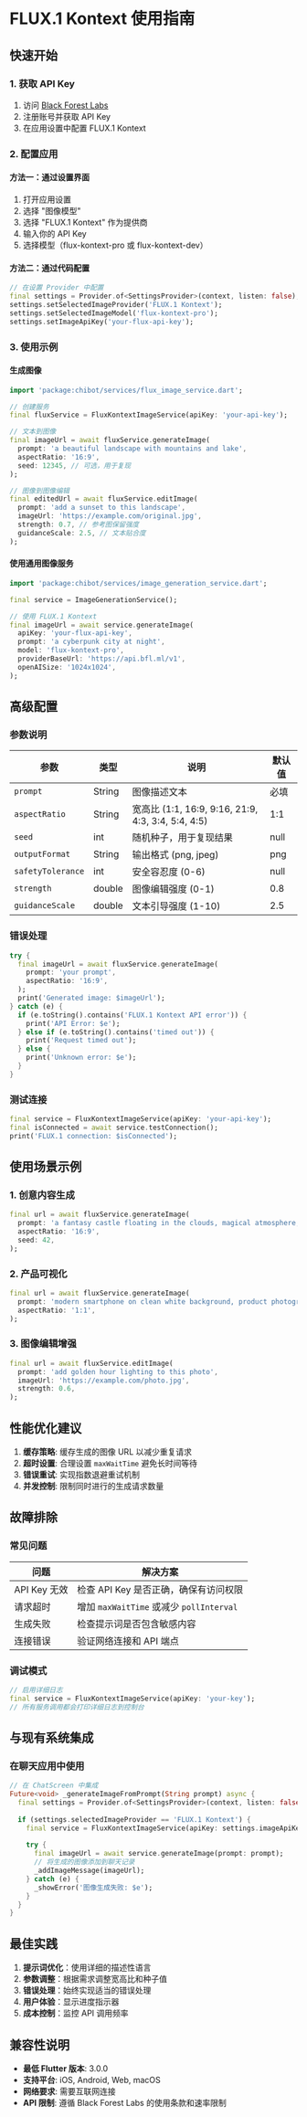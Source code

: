 # FLUX.1 Kontext 使用指南

## 快速开始

### 1. 获取 API Key

1. 访问 [Black Forest Labs](https://api.bfl.ml)
2. 注册账号并获取 API Key
3. 在应用设置中配置 FLUX.1 Kontext

### 2. 配置应用

#### 方法一：通过设置界面
1. 打开应用设置
2. 选择 "图像模型"
3. 选择 "FLUX.1 Kontext" 作为提供商
4. 输入你的 API Key
5. 选择模型（flux-kontext-pro 或 flux-kontext-dev）

#### 方法二：通过代码配置

```dart
// 在设置 Provider 中配置
final settings = Provider.of<SettingsProvider>(context, listen: false);
settings.setSelectedImageProvider('FLUX.1 Kontext');
settings.setSelectedImageModel('flux-kontext-pro');
settings.setImageApiKey('your-flux-api-key');
```

### 3. 使用示例

#### 生成图像

```dart
import 'package:chibot/services/flux_image_service.dart';

// 创建服务
final fluxService = FluxKontextImageService(apiKey: 'your-api-key');

// 文本到图像
final imageUrl = await fluxService.generateImage(
  prompt: 'a beautiful landscape with mountains and lake',
  aspectRatio: '16:9',
  seed: 12345, // 可选，用于复现
);

// 图像到图像编辑
final editedUrl = await fluxService.editImage(
  prompt: 'add a sunset to this landscape',
  imageUrl: 'https://example.com/original.jpg',
  strength: 0.7, // 参考图保留强度
  guidanceScale: 2.5, // 文本贴合度
);
```

#### 使用通用图像服务

```dart
import 'package:chibot/services/image_generation_service.dart';

final service = ImageGenerationService();

// 使用 FLUX.1 Kontext
final imageUrl = await service.generateImage(
  apiKey: 'your-flux-api-key',
  prompt: 'a cyberpunk city at night',
  model: 'flux-kontext-pro',
  providerBaseUrl: 'https://api.bfl.ml/v1',
  openAISize: '1024x1024',
);
```

## 高级配置

### 参数说明

| 参数 | 类型 | 说明 | 默认值 |
|---|---|---|---|
| `prompt` | String | 图像描述文本 | 必填 |
| `aspectRatio` | String | 宽高比 (1:1, 16:9, 9:16, 21:9, 4:3, 3:4, 5:4, 4:5) | 1:1 |
| `seed` | int | 随机种子，用于复现结果 | null |
| `outputFormat` | String | 输出格式 (png, jpeg) | png |
| `safetyTolerance` | int | 安全容忍度 (0-6) | null |
| `strength` | double | 图像编辑强度 (0-1) | 0.8 |
| `guidanceScale` | double | 文本引导强度 (1-10) | 2.5 |

### 错误处理

```dart
try {
  final imageUrl = await fluxService.generateImage(
    prompt: 'your prompt',
    aspectRatio: '16:9',
  );
  print('Generated image: $imageUrl');
} catch (e) {
  if (e.toString().contains('FLUX.1 Kontext API error')) {
    print('API Error: $e');
  } else if (e.toString().contains('timed out')) {
    print('Request timed out');
  } else {
    print('Unknown error: $e');
  }
}
```

### 测试连接

```dart
final service = FluxKontextImageService(apiKey: 'your-api-key');
final isConnected = await service.testConnection();
print('FLUX.1 connection: $isConnected');
```

## 使用场景示例

### 1. 创意内容生成
```dart
final url = await fluxService.generateImage(
  prompt: 'a fantasy castle floating in the clouds, magical atmosphere, 4K',
  aspectRatio: '16:9',
  seed: 42,
);
```

### 2. 产品可视化
```dart
final url = await fluxService.generateImage(
  prompt: 'modern smartphone on clean white background, product photography style',
  aspectRatio: '1:1',
);
```

### 3. 图像编辑增强
```dart
final url = await fluxService.editImage(
  prompt: 'add golden hour lighting to this photo',
  imageUrl: 'https://example.com/photo.jpg',
  strength: 0.6,
);
```

## 性能优化建议

1. **缓存策略**: 缓存生成的图像 URL 以减少重复请求
2. **超时设置**: 合理设置 `maxWaitTime` 避免长时间等待
3. **错误重试**: 实现指数退避重试机制
4. **并发控制**: 限制同时进行的生成请求数量

## 故障排除

### 常见问题

| 问题 | 解决方案 |
|---|---|
| API Key 无效 | 检查 API Key 是否正确，确保有访问权限 |
| 请求超时 | 增加 `maxWaitTime` 或减少 `pollInterval` |
| 生成失败 | 检查提示词是否包含敏感内容 |
| 连接错误 | 验证网络连接和 API 端点 |

### 调试模式

```dart
// 启用详细日志
final service = FluxKontextImageService(apiKey: 'your-key');
// 所有服务调用都会打印详细日志到控制台
```

## 与现有系统集成

### 在聊天应用中使用

```dart
// 在 ChatScreen 中集成
Future<void> _generateImageFromPrompt(String prompt) async {
  final settings = Provider.of<SettingsProvider>(context, listen: false);
  
  if (settings.selectedImageProvider == 'FLUX.1 Kontext') {
    final service = FluxKontextImageService(apiKey: settings.imageApiKey!);
    
    try {
      final imageUrl = await service.generateImage(prompt: prompt);
      // 将生成的图像添加到聊天记录
      _addImageMessage(imageUrl);
    } catch (e) {
      _showError('图像生成失败: $e');
    }
  }
}
```

## 最佳实践

1. **提示词优化**：使用详细的描述性语言
2. **参数调整**：根据需求调整宽高比和种子值
3. **错误处理**：始终实现适当的错误处理
4. **用户体验**：显示进度指示器
5. **成本控制**：监控 API 调用频率

## 兼容性说明

- **最低 Flutter 版本**: 3.0.0
- **支持平台**: iOS, Android, Web, macOS
- **网络要求**: 需要互联网连接
- **API 限制**: 遵循 Black Forest Labs 的使用条款和速率限制